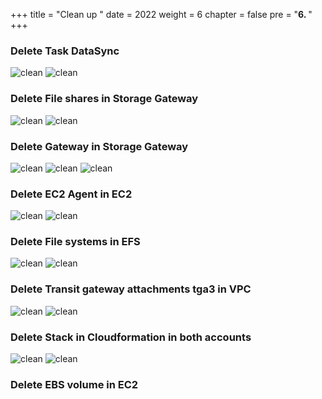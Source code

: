+++
title = "Clean up "
date = 2022
weight = 6
chapter = false
pre = "<b>6. </b>"
+++

### Delete Task DataSync
![clean](/images/6.clean/6.1.png)
![clean](/images/6.clean/6.2.png)
### Delete File shares in Storage Gateway
![clean](/images/6.clean/6.3.png)
![clean](/images/6.clean/6.4.png)
### Delete Gateway in Storage Gateway
![clean](/images/6.clean/6.5.png)
![clean](/images/6.clean/6.6.png)
![clean](/images/6.clean/6.7.png)
### Delete EC2 Agent in EC2
![clean](/images/6.clean/6.8.png)
![clean](/images/6.clean/6.9.png)
### Delete File systems in EFS
![clean](/images/6.clean/6.10.png)
![clean](/images/6.clean/6.11.png)
### Delete Transit gateway attachments tga3 in VPC
![clean](/images/6.clean/6.12.png)
![clean](/images/6.clean/6.13.png)
### Delete Stack in Cloudformation in both accounts
![clean](/images/6.clean/6.14.png)
![clean](/images/6.clean/6.15.png)
### Delete EBS volume in EC2